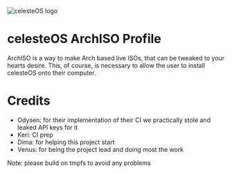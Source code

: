 <picture>
  <source media="(prefers-color-scheme: dark)" srcset="https://github.com/user-attachments/assets/caeffa5c-65bd-40cf-bce0-4427bbeb4805">
  <img alt="celesteOS logo" src="https://github.com/user-attachments/assets/081ff2f9-eff4-441e-96cc-763a39de957a">
</picture>

# celesteOS ArchISO Profile
ArchISO is a way to make Arch based live ISOs, that can be tweaked to your hearts desire. This, of course, is necessary to allow the user to install celesteOS onto their computer.

# Credits
- Odysen: for their implementation of their CI we practically stole and leaked API keys for it
- Keri: CI prep
- Dima: for helping this project start
- Venus: for being the project lead and doing most the work

Note: please build on tmpfs to avoid any problems

